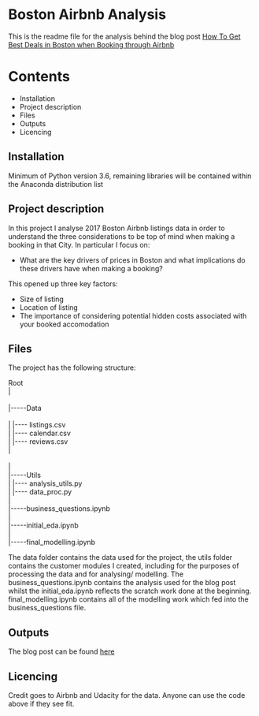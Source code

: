 # Boston Airbnb Analysis

This is the readme file for the analysis behind the blog post [How To Get Best Deals in Boston when Booking through Airbnb](https://medium.com/@matthewspillane88/how-to-get-best-deals-in-boston-when-booking-through-airbnb-e01da035cf51)

# Contents

* Installation
* Project description
* Files
* Outputs
* Licencing

## Installation

Minimum of Python version 3.6, remaining libraries will be contained within the Anaconda distribution list

## Project description

In this project I analyse 2017 Boston Airbnb listings data in order to understand the three considerations to be top of mind when making a booking in that City. 
In particular I focus on:

* What are the key drivers of prices in Boston and what implications do these drivers have when making a booking?

This opened up three key factors:

* Size of listing
* Location of listing
* The importance of considering potential hidden costs associated with your booked accomodation

## Files

The project has the following structure:

Root <br />
| <br />  
|-----Data <br />  
|		|---- listings.csv <br />
|		|---- calendar.csv <br />
|		|---- reviews.csv <br />
| <br />		
| <br />
|-----Utils <br />
|		|---- analysis_utils.py <br />
|		|---- data_proc.py <br />
| <br />
|-----business_questions.ipynb <br />
| <br />
|-----initial_eda.ipynb <br />
| <br />
|-----final_modelling.ipynb		

The data folder contains the data used for the project, the utils folder contains the customer modules I created, including for the purposes of processing the data and 
for analysing/ modelling. The business_questions.ipynb contains the analysis used for the blog post whilst the initial_eda.ipynb reflects the scratch work done at the beginning.
final_modelling.ipynb contains all of the modelling work which fed into the business_questions file.

## Outputs

The blog post can be found [here](https://medium.com/@matthewspillane88/how-to-get-best-deals-in-boston-when-booking-through-airbnb-e01da035cf51)

## Licencing

Credit goes to Airbnb and Udacity for the data. Anyone can use the code above if they see fit.

